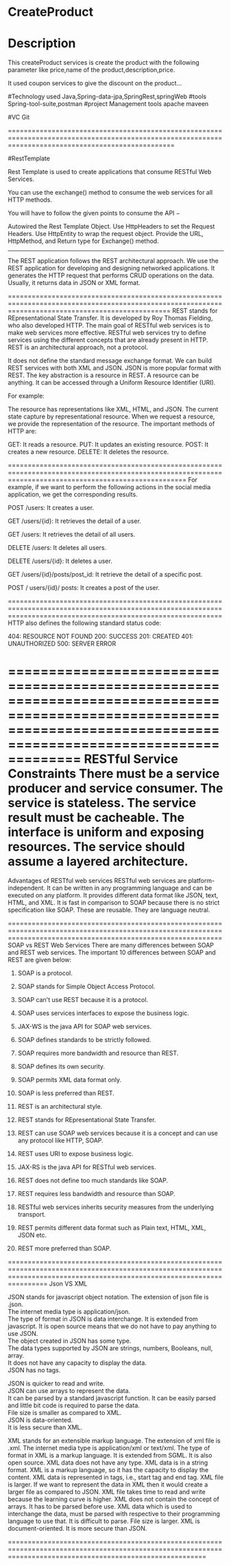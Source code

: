# CreateProduct

# Description

This createProduct services is create the product with the following parameter like price,name of the product,description,price.

It used coupon services to give the discount on the product...


#Technology used
Java,Spring-data-jpa,SpringRest,springWeb
#tools
Spring-tool-suite,postman
#project Management tools
apache maveen

#VC
Git


======================================================================================================================================================

#RestTemplate

Rest Template is used to create applications that consume RESTful Web Services. 

You can use the exchange() method to consume the web services for all HTTP methods. 


You will have to follow the given points to consume the API −

Autowired the Rest Template Object.
Use HttpHeaders to set the Request Headers.
Use HttpEntity to wrap the request object.
Provide the URL, HttpMethod, and Return type for Exchange() method.


--------------------------------------------------------------------------------------------------------

The REST application follows the REST architectural approach. We use the REST application for developing and designing networked applications. 
It generates the HTTP request that performs CRUD operations on the data. Usually, it returns data in JSON or XML format.

=====================================================================================================================================================
REST stands for REpresentational State Transfer. It is developed by Roy Thomas Fielding, who also developed HTTP. 
The main goal of RESTful web services is to make web services more effective. 
RESTful web services try to define services using the different concepts that are already present in HTTP. 
REST is an architectural approach, not a protocol.

It does not define the standard message exchange format. We can build REST services with both XML and JSON. 
JSON is more popular format with REST. The key abstraction is a resource in REST. A resource can be anything. 
It can be accessed through a Uniform Resource Identifier (URI). 

For example:

The resource has representations like XML, HTML, and JSON. The current state capture by representational resource. 
When we request a resource, we provide the representation of the resource. The important methods of HTTP are:

GET: It reads a resource.
PUT: It updates an existing resource.
POST: It creates a new resource.
DELETE: It deletes the resource.

=========================================================================================================================================================
For example, if we want to perform the following actions in the social media application, we get the corresponding results.

POST /users: It creates a user.

GET /users/{id}: It retrieves the detail of a user.

GET /users: It retrieves the detail of all users.

DELETE /users: It deletes all users.

DELETE /users/{id}: It deletes a user.

GET /users/{id}/posts/post_id: It retrieve the detail of a specific post.

POST / users/{id}/ posts: It creates a post of the user.

==================================================================================================================================================================
HTTP also defines the following standard status code:

404: RESOURCE NOT FOUND
200: SUCCESS
201: CREATED
401: UNAUTHORIZED
500: SERVER ERROR

=====================================================================================================================================================================
RESTful Service Constraints
There must be a service producer and service consumer.
The service is stateless.
The service result must be cacheable.
The interface is uniform and exposing resources.
The service should assume a layered architecture.
================================================================================================================================================================
Advantages of RESTful web services
RESTful web services are platform-independent.
It can be written in any programming language and can be executed on any platform.
It provides different data format like JSON, text, HTML, and XML.
It is fast in comparison to SOAP because there is no strict specification like SOAP.
These are reusable.
They are language neutral.

==================================================================================================================================================================
SOAP vs REST Web Services
There are many differences between SOAP and REST web services. The important 10 differences between SOAP and REST are given below:

1)	SOAP is a protocol.
2)	SOAP stands for Simple Object Access Protocol.	
3)	SOAP can't use REST because it is a protocol.	
4)	SOAP uses services interfaces to expose the business logic.	
5)	JAX-WS is the java API for SOAP web services.	
6)	SOAP defines standards to be strictly followed.	
7)	SOAP requires more bandwidth and resource than REST.	
8)	SOAP defines its own security.	
9)	SOAP permits XML data format only.	
10)	SOAP is less preferred than REST.	

1) REST is an architectural style.
2) REST stands for REpresentational State Transfer.
3) REST can use SOAP web services because it is a concept and can use any protocol like HTTP, SOAP.
4) REST uses URI to expose business logic.
5) JAX-RS is the java API for RESTful web services.
6) REST does not define too much standards like SOAP.
7) REST requires less bandwidth and resource than SOAP.
8) RESTful web services inherits security measures from the underlying transport.
9) REST permits different data format such as Plain text, HTML, XML, JSON etc.
10) REST more preferred than SOAP.


============================================================================================================================================================================
Json VS XML

JSON stands for javascript object notation.	
The extension of json file is .json.	
The internet media type is application/json.	
The type of format in JSON is data interchange.	
It is extended from javascript.	
It is open source means that we do not have to pay anything to use JSON.	
The object created in JSON has some type.	
The data types supported by JSON are strings, numbers, Booleans, null, array.	
It does not have any capacity to display the data.	
JSON has no tags.	

JSON is quicker to read and write.	
JSON can use arrays to represent the data.	
It can be parsed by a standard javascript function. 
It can be easily parsed and little bit code is required to parse the data.	
File size is smaller as compared to XML.	
JSON is data-oriented.	
It is less secure than XML.	

XML stands for an extensible markup language.
The extension of xml file is .xml.
The internet media type is application/xml or text/xml.
The type of format in XML is a markup language.
It is extended from SGML.
It is also open source.
XML data does not have any type.
XML data is in a string format.
XML is a markup language, so it has the capacity to display the content.
XML data is represented in tags, i.e., start tag and end tag.
XML file is larger. If we want to represent the data in XML then it would create a larger file as compared to JSON.
XML file takes time to read and write because the learning curve is higher.
XML does not contain the concept of arrays.
It has to be parsed before use.	XML data which is used to interchange the data, must be parsed with respective to their programming language to use that.
It is difficult to parse.
File size is larger.
XML is document-oriented.
It is more secure than JSON.

==============================================================================================================================================================